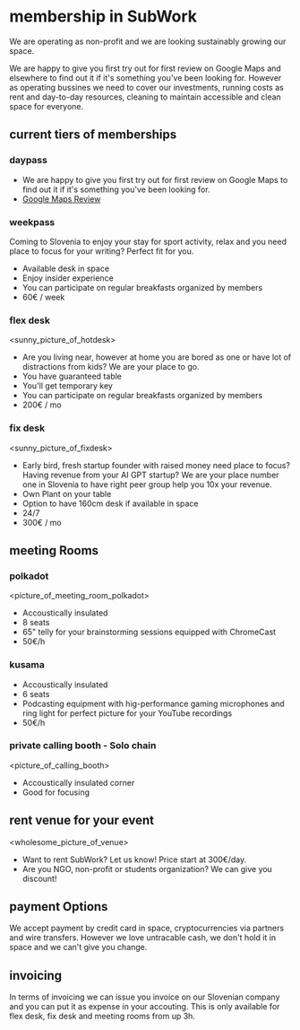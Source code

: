 # membership in SubWork

We are operating as non-profit and we are looking sustainably growing our space.

We are happy to give you first try out for first review on Google Maps and elsewhere to find out it if it's something you've been looking for. However as operating bussines we need to cover our investments, running costs as rent and day-to-day resources, cleaning to maintain accessible and clean space for everyone.

## current tiers of memberships

### daypass
- We are happy to give you first try out for first review on Google Maps to find out it if it's something you've been looking for.
- [Google Maps Review](https://g.page/r/CWs7EEKFN9-zEBE/review)

### weekpass
Coming to Slovenia to enjoy your stay for sport activity, relax and you need place to focus for your writing? Perfect fit for you. 
- Available desk in space
- Enjoy insider experience
- You can participate on regular breakfasts organized by members
- 60€ / week

### flex desk

<sunny_picture_of_hotdesk>
- Are you living near, however at home you are bored as one or have lot of distractions from kids? We are your place to go.
- You have guaranteed table
- You'll get temporary key
- You can participate on regular breakfasts organized by members
- 200€ / mo

### fix desk

<sunny_picture_of_fixdesk>
- Early bird, fresh startup founder with raised money need place to focus? Having revenue from your AI GPT startup? We are your place number one in Slovenia to have right peer group help you 10x your revenue.
- Own Plant on your table
- Option to have 160cm desk if available in space
- 24/7
- 300€ / mo

meeting Rooms
---
### polkadot

<picture_of_meeting_room_polkadot>
- Accoustically insulated
- 8 seats
- 65" telly for your brainstorming sessions equipped with ChromeCast
- 50€/h

### kusama
- Accoustically insulated 
- 6 seats
- Podcasting equipment with hig-performance gaming microphones and ring light for perfect picture for your YouTube recordings
- 50€/h

### private calling booth - Solo chain

<picture_of_calling_booth>
- Accoustically insulated corner
- Good for focusing

## rent venue for your event

<wholesome_picture_of_venue>
- Want to rent SubWork? Let us know! Price start at 300€/day. 
- Are you NGO, non-profit or students organization? We can give you discount!

payment Options
---
We accept payment by credit card in space, cryptocurrencies via partners and wire transfers. 
However we love untracable cash, we don't hold it in space and we can't give you change.


invoicing
---

In terms of invoicing we can issue you invoice on our Slovenian company and you can put it as expense in your accouting. This is only available for flex desk, fix desk and meeting rooms from up 3h.